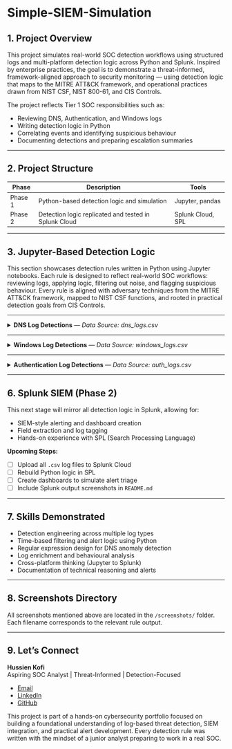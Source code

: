 # Simple-SIEM-Simulation

## 1. Project Overview

This project simulates real-world SOC detection workflows using structured logs and multi-platform detection logic across Python and Splunk. Inspired by enterprise practices, the goal is to demonstrate a threat-informed, framework-aligned approach to security monitoring — using detection logic that maps to the MITRE ATT&CK framework, and operational practices drawn from NIST CSF, NIST 800-61, and CIS Controls.

The project reflects Tier 1 SOC responsibilities such as:
- Reviewing DNS, Authentication, and Windows logs
- Writing detection logic in Python
- Correlating events and identifying suspicious behaviour
- Documenting detections and preparing escalation summaries

---

## 2. Project Structure

| Phase      | Description                                          | Tools             |
|------------|------------------------------------------------------|-------------------|
| Phase 1    | Python-based detection logic and simulation          | Jupyter, pandas   |
| Phase 2    | Detection logic replicated and tested in Splunk Cloud| Splunk Cloud, SPL |

---
## 3. Jupyter-Based Detection Logic

This section showcases detection rules written in Python using Jupyter notebooks. Each rule is designed to reflect real-world SOC workflows: reviewing logs, applying logic, filtering out noise, and flagging suspicious behaviour. Every rule is aligned with adversary techniques from the MITRE ATT&CK framework, mapped to NIST CSF functions, and rooted in practical detection goals from CIS Controls.

---

<details>
<summary><strong>DNS Log Detections</strong> — <em>Data Source: dns_logs.csv</em></summary>

| Rule # | Detection Description |
|--------|------------------------|
| 1 | Suspicious DNS queries to known-bad or randomised domains |
| 2 | [Planned] Repeated DNS queries to suspicious domains within short intervals |
| 3 | [Planned] DNS exfiltration pattern detection via encoded subdomains |

---

### Rule 1 – Suspicious DNS Query Detection  
This rule flags DNS traffic that resembles beaconing or C2 activity. It targets base64-style strings, shady top-level domains, and failed lookups that don’t belong in typical user traffic.

<details>
<summary>See how this rule works, why it matters, and what it looks like in action</summary>

**Analyst Note:**  
I built this rule to detect domains that just don’t belong in regular business traffic. I was especially looking for signs of malware beaconing, like encoded strings in the subdomain or uncommon top-level domains such as `.ru` or `.xyz`. I added an extra filter to catch failed lookups (`NXDOMAIN`, `SERVFAIL`) to cut out noise from valid requests. This gave me hands-on practice designing logic that can reduce false positives while still catching high-risk patterns.

**Framework Reference:**  
- **MITRE ATT&CK T1071.004** – Application Layer Protocol: DNS  
- **NIST CSF DE.AE-3**, **NIST SP 800-92** – Detect anomalies via failed resolution patterns  
- **CIS Control 13.8** – Monitor and alert on anomalous DNS activity

**Logic Summary:**
- Use regex to detect base64-style or randomised subdomains  
- Flag risky TLDs like `.ru`, `.xyz`, `.top`  
- Filter for failed DNS response codes such as `NXDOMAIN` and `SERVFAIL`

<details>
<summary>View DNS Rule 1 Screenshots</summary>

_Preview of Raw DNS Logs_  
![Preview](screenshots/jupyter/dns/dns_logs_preview.png)

_Suspicious Queries (Part 1)_  
![Part 1](screenshots/jupyter/dns/dns_rule1_suspicious_queries(1).png)

_Suspicious Queries (Part 2)_  
![Part 2](screenshots/jupyter/dns/dns_rule1_suspicious_queries(2).png)

</details>
</details>

</details>

---



<details>
<summary><strong>Windows Log Detections</strong> — <em>Data Source: windows_logs.csv</em></summary>

| Rule # | Detection Description |
|--------|------------------------|
| 1 | Suspicious parent-child process execution |
| 2 | Repeated failed logins (Event ID 4625) |
| 3 | Privilege escalation attempts (Event ID 4672) |

---

### Rule 1 – Suspicious Parent-Child Process Execution  
Some phishing payloads abuse trusted parent apps like Word or Explorer to silently spawn dangerous tools like PowerShell. This rule detects that abuse chain before the attacker can escalate.

<details>
<summary>See how this rule works, why it matters, and what it looks like in action</summary>

**Analyst Note:**  
This detection was based on real attack patterns I’ve studied, where phishing attachments trigger PowerShell from Word or Outlook. My log source didn’t include the `parent_process` field, so I simulated it using synthetic test data. I then wrote logic to catch trusted parent apps launching suspicious child processes like `powershell.exe`, `cmd.exe`, or `certutil.exe`. This helped me understand how process lineage can expose attacker behaviour that would otherwise slip past basic IOC matching.

**Framework Reference:**  
- **MITRE ATT&CK T1059** – Command and Scripting Interpreter  
- **NIST CSF DE.AE-2**, **NIST 800-61 Step 2.2** – Detect abnormal process chains  
- **CIS Control 8.7** – Alert on unexpected command-line execution

**Logic Summary:**
- Simulate a `parent_process` column  
- Convert process names to lowercase for consistent matching  
- Filter for cases where trusted apps (e.g. `explorer.exe`, `winword.exe`) launch high-risk processes (`powershell.exe`, `certutil.exe`, etc.)

<details>
<summary>View Windows Rule 1 Screenshots</summary>

_Preview of Raw Windows Logs_  
![Preview](screenshots/jupyter/windows/windows_logs_preview.png)

_Detection Logic_  
![Logic](screenshots/jupyter/windows/windows_rule1_logic.png)

_Detection Output_  
![Output](screenshots/jupyter/windows/windows_rule1_output.png)

</details>
</details>

---

### Rule 2 – Repeated Failed Logins from Same Host  
Attackers often attempt password guessing by repeatedly submitting incorrect credentials from a single endpoint. This rule flags five or more failed logins from the same host within a short time window.

<details>
<summary>See how this rule works, why it matters, and what it looks like in action</summary>

**Analyst Note:**  
I built this rule to simulate brute-force login detection using Event ID 4625. I tested several thresholds and decided that five failures in two minutes was aggressive enough to catch real threats without overwhelming the SOC with noise. It taught me how to group events by host and time to simulate basic correlation — a key skill in detection engineering and alert tuning.

**Framework Reference:**  
- **MITRE ATT&CK T1110.001** – Password Guessing  
- **NIST CSF DE.AE-1**, **CIS Control 16.11** – Detect excessive failed logins from the same source

**Logic Summary:**
- Filter Windows logs for `event_id` 4625 (failed logon)  
- Group events by `host` and sort chronologically  
- Trigger alert if five or more failures occur within two minutes

<details>
<summary>View Windows Rule 2 Screenshots</summary>

_Detection Logic_  
![Logic](screenshots/jupyter/windows/windows_rule2_failed_logins_logic.png)

_Detection Output_  
![Output](screenshots/jupyter/windows/windows_rule2_failed_logins_output.png)

</details>
</details>

---


### Rule 3 – Privilege Escalation Detection (Event ID 4672)  
This rule flags when high-level privileges are assigned to low-trust accounts or machines. It highlights potential lateral movement or misuse after initial access.

<details>
<summary>See how this rule works, why it matters, and what it looks like in action</summary>

**Analyst Note:**  
Privilege escalation is a major concern during an attack. I designed this rule to detect Event ID 4672 being triggered by accounts like `guest` or `test`, or by endpoints that are not usually involved in administrative activity. It was useful for learning how to model post-compromise scenarios based on endpoint and identity context.

**Framework Reference:**  
- **MITRE ATT&CK T1078.003** – Valid Accounts: Local Accounts  
- **NIST 800-61 Step 2.3**, **CIS Control 4.8** – Detect unusual privileged access

**Logic Summary:**
- Filter for Event ID 4672  
- Flag events where users or hosts appear suspicious  
- Display key metadata like username, host, and assigned privileges

<details>
<summary>View Windows Rule 3 Screenshots</summary>

_Detection Logic_  
![Logic](screenshots/jupyter/windows/windows_rule3_privilege_escalation_logic.png)

_Detection Output_  
![Output](screenshots/jupyter/windows/windows_rule3_privilege_escalation_output.png)

</details>
</details>

</details>

---

<details>
<summary><strong>Authentication Log Detections</strong> — <em>Data Source: auth_logs.csv</em></summary>

| Rule # | Detection Description |
|--------|------------------------|
| 1 | 5+ failed logins from same IP within 60 seconds |
| 2 | 5+ unique usernames attempted from same IP within 60 seconds |
| 3 | Successful login after multiple failures from same IP in 10 minutes |

---

### Rule 1 – Brute-Force Login Detection  
This rule catches vertical brute-force attacks, where a single IP repeatedly attempts to log in within a short window. It reflects a high-confidence pattern that most SOCs monitor closely.

<details>
<summary>See how this rule works, why it matters, and what it looks like in action</summary>

**Analyst Note:**  
This was the first detection I built for this project. I grouped failed logins by IP address within a one-minute window, simulating how SIEM tools like Splunk or Sentinel handle brute-force detection. I tested multiple thresholds before settling on five attempts in 60 seconds, which felt realistic for spotting early-stage attacks without flooding the SOC with false positives.

**Framework Reference:**  
- **MITRE ATT&CK T1110.001** – Brute Force  
- **NIST CSF DE.AE-3**, **CIS Control 16.11** – Detect excessive failed authentication attempts

**Logic Summary:**
- Filter logins with status ‘FAIL’  
- Group by source IP and sort chronologically  
- Alert if 5 or more attempts occur in under 60 seconds

<details>
<summary>View Authentication Rule 1 Screenshots</summary>

_Add screenshot: `auth_rule1_bruteforce_output.png`_

</details>
</details>

---

### Rule 2 – Password Spraying Detection  
Unlike brute-force attacks, this rule detects horizontal attempts where many usernames are targeted from a single IP. It reflects stealthier behaviour designed to avoid account lockouts.

<details>
<summary>See how this rule works, why it matters, and what it looks like in action</summary>

**Analyst Note:**  
I designed this rule to detect password spraying, which avoids triggering lockouts by spreading login attempts across multiple usernames. It required a shift in thinking compared to Rule 1. Instead of counting raw login failures, I focused on unique usernames within a 60-second period. This helped me practise recognising slower, stealthier attacks that are easy to miss.

**Framework Reference:**  
- **MITRE ATT&CK T1110.003** – Password Spraying  
- **CIS Control 16.12** – Detect excessive username attempts from a single source

**Logic Summary:**
- Group events by source IP  
- Count distinct usernames per IP within 60 seconds  
- Alert when five or more usernames are targeted

<details>
<summary>View Authentication Rule 2 Screenshots</summary>

_Add screenshot: `auth_rule2_passwordspray_output.png`_

</details>
</details>

---

### Rule 3 – Success After Failures  
This rule identifies a successful login that follows a burst of failed attempts from the same IP. It’s a strong signal of potential compromise, often missed unless correlation is applied.

<details>
<summary>See how this rule works, why it matters, and what it looks like in action</summary>

**Analyst Note:**  
This was the most insightful rule to build. It models a realistic compromise where an attacker guesses the right credentials after a series of failed attempts. I used a 10-minute time window to link successful logins with recent failures from the same IP. It helped me understand how context-aware detection can uncover threats traditional tools might miss.

**Framework Reference:**  
- **MITRE ATT&CK T1078.004** – Valid Accounts: Cloud Accounts  
- **NIST SP 800-61 Step 2.4**, **CIS Control 16.13** – Monitor successful authentication after repeated failure

**Logic Summary:**
- Detect successful login attempts  
- Correlate with prior failed attempts from the same IP  
- Trigger if three or more failures occurred in the last 10 minutes

<details>
<summary>View Authentication Rule 3 Screenshots</summary>

_Add screenshot: `auth_rule3_success_after_fail.png`_

</details>
</details>

</details>

---

## 6. Splunk SIEM (Phase 2)

This next stage will mirror all detection logic in Splunk,  allowing for:
- SIEM-style alerting and dashboard creation
- Field extraction and log tagging
- Hands-on experience with SPL (Search Processing Language)

**Upcoming Steps:**
- [ ] Upload all `.csv` log files to Splunk Cloud
- [ ] Rebuild Python logic in SPL
- [ ] Create dashboards to simulate alert triage
- [ ] Include Splunk output screenshots in `README.md`

---

## 7. Skills Demonstrated

- Detection engineering across multiple log types
- Time-based filtering and alert logic using Python
- Regular expression design for DNS anomaly detection
- Log enrichment and behavioural analysis
- Cross-platform thinking (Jupyter to Splunk)
- Documentation of technical reasoning and alerts

---

## 8. Screenshots Directory

All screenshots mentioned above are located in the `/screenshots/` folder. Each filename corresponds to the relevant rule output.

---

## 9. Let’s Connect

**Hussien Kofi**  
Aspiring SOC Analyst | Threat-Informed | Detection-Focused

- [Email](mailto:Hussienkofi@gmail.com)  
- [LinkedIn](https://www.linkedin.com/in/hussien-kofi-99a012330/)  
- [GitHub](https://github.com/Hussien-K11)

This project is part of a hands-on cybersecurity portfolio focused on building a foundational understanding of log-based threat detection, SIEM integration, and practical alert development. Every detection rule was written with the mindset of a junior analyst preparing to work in a real SOC.
